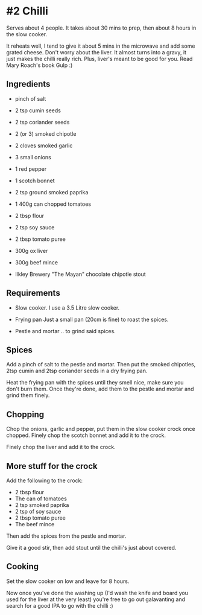 #2 Chilli
=========

Serves about 4 people. It takes about 30 mins to prep, then about 8 hours in the slow cooker.

It reheats well, I tend to give it about 5 mins in the microwave and add some grated cheese.
Don't worry about the liver.  It almost turns into a gravy, it just makes the chilli really rich.
Plus, liver's meant to be good for you.  Read Mary Roach's book Gulp :)

Ingredients
-----------

* pinch of salt
* 2 tsp cumin seeds
* 2 tsp coriander seeds
* 2 (or 3) smoked chipotle

* 2 cloves smoked garlic
* 3 small onions
* 1 red pepper
* 1 scotch bonnet

* 2 tsp ground smoked paprika
* 1 400g can chopped tomatoes
* 2 tbsp flour
* 2 tsp soy sauce
* 2 tbsp tomato puree

* 300g ox liver
* 300g beef mince

* Ilkley Brewery "The Mayan" chocolate chipotle stout

Requirements
------------

* Slow cooker.
  I use a 3.5 Litre slow cooker.

* Frying pan
  Just a small pan (20cm is fine) to roast the spices.

* Pestle and mortar
  .. to grind said spices.

Spices
------

Add a pinch of salt to the pestle and mortar.  Then put the smoked chipotles, 2tsp cumin and 2tsp coriander seeds in a dry frying pan.

Heat the frying pan with the spices until they smell nice, make sure you don't burn them.
Once they're done, add them to the pestle and mortar and grind them finely.

Chopping
--------

Chop the onions, garlic and pepper, put them in the slow cooker crock once chopped.
Finely chop the scotch bonnet and add it to the crock.

Finely chop the liver and add it to the crock.

More stuff for the crock
------------------------

Add the following to the crock:

* 2 tbsp flour
* The can of tomatoes
* 2 tsp smoked paprika
* 2 tsp of soy sauce
* 2 tbsp tomato puree
* The beef mince

Then add the spices from the pestle and mortar.

Give it a good stir, then add stout until the chilli's just about covered.

Cooking
-------

Set the slow cooker on low and leave for 8 hours.

Now once you've done the washing up (I'd wash the knife and board you used for the liver at the very least) you're free to go out galavanting and search for a good IPA to go with the chilli :)
